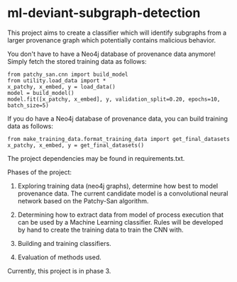 # ml-deviant-subgraph-detection
This project aims to create a classifier which will identify subgraphs from a larger provenance graph which potentially contains malicious behavior.

You don't have to have a Neo4j database of provenance data anymore! Simply fetch the stored training data as follows:
```
from patchy_san.cnn import build_model
from utility.load_data import *
x_patchy, x_embed, y = load_data()
model = build_model()
model.fit([x_patchy, x_embed], y, validation_split=0.20, epochs=10, batch_size=5)
```

If you do have a Neo4j database of provenance data, you can build training data as follows:
```
from make_training_data.format_training_data import get_final_datasets
x_patchy, x_embed, y = get_final_datasets()
```

The project dependencies may be found in requirements.txt.

Phases of the project:
1) Exploring training data (neo4j graphs), determine how best to model provenance data. The current candidate model is a convolutional neural network based on the Patchy-San algorithm.

2) Determining how to extract data from model of process execution that can be used by a Machine Learning classifier. Rules will be developed by hand to create the training data to train the CNN with.

3) Building and training classifiers.

4) Evaluation of methods used.

Currently, this project is in phase 3.
